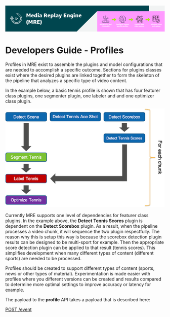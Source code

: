 [![Header](../assets/images/mre-header-1.png)](../../MRE-Developer-Guide.md)

# Developers Guide - Profiles

Profiles in MRE exist to assemble the plugins and model configurations that are needed to accomplish a specific outcome. Sections for plugins classes exist where the desired plugins are linked together to form the skeleton of the pipeline that analyzes a specific type of video content.

In the example below, a basic tennis profile is shown that has four featurer class plugins, one segmenter plugin, one labeler and and one optimizer class plugin.  

![profile-example](../assets/images/devguide-profile-example.png)

Currently MRE supports one level of dependencies for featurer class plugins. In the example above, the **Detect Tennis Scores** plugin is dependent on the **Detect Scorebox** plugin. As a result, when the pipeline processes a video chunk, it will sequence the two plugin respectfully. The reason why this is setup this way is because the scorebox detection plugin results can be designed to be multi-sport for example. Then the appropriate score detection plugin can be applied to that result (tennis scores). This simplifies development when many different types of content (different sports) are needed to be processed.

Profiles should be created to support different types of content (sports, news or other types of material). Experimentation is made easier with profiles where you different versions can be created and results compared to determine more optimal settings to improve accuracy or latency for example.

The payload to the **profile** API takes a payload that is described here:

[POST /event](https://htmlpreview.github.io/?https://github.com/awslabs/aws-media-replay-engine/blob/main/docs/source/output/api/controlplane.html#create-profile)
